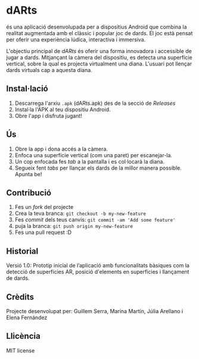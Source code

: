 # dARts

és una aplicació desenvolupada per a dispositius Android que combina la realitat augmentada amb el clàssic i popular joc de dards. El joc està pensat per oferir una experiència lúdica, interactiva i immersiva.

L'objectiu principal de *dARts* és oferir una forma innovadora i accessible de jugar a dards. Mitjançant la càmera del dispositiu, es detecta una superfície vertical, sobre la qual es projecta virtualment una diana. L'usuari pot llençar dards virtuals cap a aquesta diana.

## Instal·lació
1. Descarrega l'arxiu `.apk` (dARts.apk) des de la secció de *Releases*
2. Instal·la l'APK al teu dispositiu Android.
3. Obre l'app i disfruta jugant!

## Ús

1. Obre la app i dona accés a la càmera.
2. Enfoca una superficie vertical (com una paret) per escanejar-la.
3. Un cop enfocada fes *tab* a la pantalla i es col·locarà la diana.
4. Segueix fent *tabs* per llançar els dards de la millor manera possible. Apunta be!

## Contribució

1. Fes un *fork* del projecte
2. Crea la teva branca: `git checkout -b my-new-feature`
3. Fes *commit* dels teus canvis: `git commit -am 'Add some feature'`
4. puja la branca: `git push origin my-new-feature`
5. Fes una pull request :D

## Historial

Versió 1.0: Prototip inicial de l’aplicació amb funcionalitats bàsiques com la detecció de superfícies AR, posició d'elements en superfícies i llançament de dards.

## Crèdits

Projecte desenvolupat per: Guillem Serra, Marina Martín, Júlia Arellano i Elena Fernández

## Llicència

MIT license
